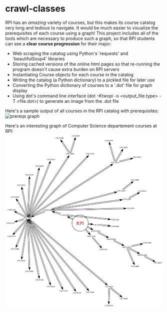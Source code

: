 # crawl-classes

RPI has an *amazing* variety of courses, but this makes its course catalog very long and tedious to navigate. It would be much easier to visualize the prerequisites of each course using a graph!
This project includes all of the tools which are necessary to produce such a graph, so that RPI students can see a **clear course progression** for their major:

- Web scraping the catalog using Python's 'requests' and 'beautifulSoup4' libraries
- Storing cached versions of the online html pages so that re-running the program doesn't cause extra burden on RPI servers
- Instantiating Course objects for each course in the catalog
- Writing the catalog (a Python dictionary) to a pickled file for later use
- Converting the Python dictionary of courses to a '.dot' file for graph display
- Using dot's command line interface (dot -Ktwopi -o <output_file.type> -T<image type> <file.dot>) to generate an image from the .dot file

Here's a sample output of all courses in the RPI catalog with prerequisites: ![prereqs graph](rpidot.png)

Here's an interesting graph of Computer Science departement courses at RPI: ![cs graph](cs_only.png)
